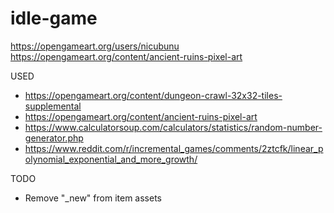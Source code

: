 # idle-game
 
https://opengameart.org/users/nicubunu
https://opengameart.org/content/ancient-ruins-pixel-art

USED
- https://opengameart.org/content/dungeon-crawl-32x32-tiles-supplemental
- https://opengameart.org/content/ancient-ruins-pixel-art
- https://www.calculatorsoup.com/calculators/statistics/random-number-generator.php
- https://www.reddit.com/r/incremental_games/comments/2ztcfk/linear_polynomial_exponential_and_more_growth/

TODO
- Remove "_new" from item assets